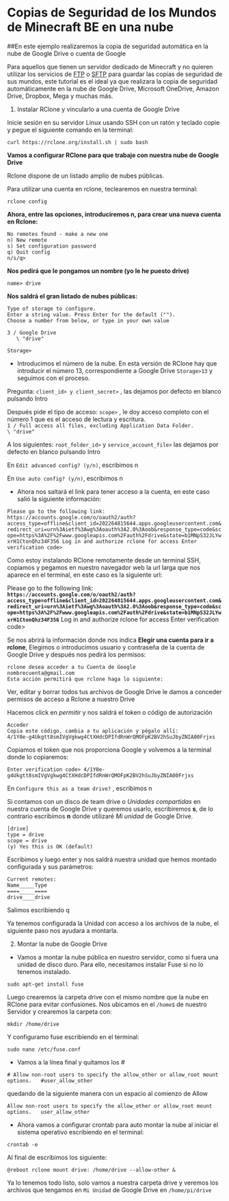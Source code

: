 # Copias de Seguridad de los Mundos de Minecraft BE en una nube

##En este ejemplo realizaremos la copia de seguridad automática en la nube de Google Drive o cuenta de Google

Para aquellos que tienen un servidor dedicado de Minecraft y no quieren utilizar los servicios de [FTP](https://es.wikipedia.org/wiki/Protocolo_de_transferencia_de_archivos) o [SFTP](https://es.wikipedia.org/wiki/SSH_File_Transfer_Protocol) para guardar las copias de seguridad de sus mundos, este tutorial es el ideal ya que realizara la copia de seguridad automáticamente en la nube de Google Drive, Microsoft OneDrive, Amazon Drive, Dropbox, Mega y muchas más.

1. Instalar RClone y vincularlo a una cuenta de Google Drive

Inicie sesión en su servidor Linux usando SSH con un ratón y teclado copie y pegue el siguiente comando en la terminal:

```
curl https://rclone.org/install.sh | sudo bash
```

**Vamos a configurar RClone para que trabaje con nuestra nube de Google Drive**

Rclone dispone de un listado amplio de nubes públicas.  

Para utilizar una cuenta en rclone, teclearemos en nuestra terminal:

```
rclone config
```
**Ahora, entre las opciones, introduciremos n, para crear una nueva cuenta en Rclone:**


`No remotes found - make a new one`  
`n) New remote`  
`s) Set configuration password`  
`q) Quit config`  
`n/s/q>` 

**Nos pedirá que le pongamos un nombre (yo le he puesto drive)**

`name> drive`

**Nos saldrá el gran listado de nubes públicas:**

`Type of storage to configure.`  
`Enter a string value. Press Enter for the default ("").`  
`Choose a number from below, or type in your own value`

`3 / Google Drive`  
`   \ "drive"`  

`Storage> 
   `

* Introducimos el número de la nube. En esta versión de RClone hay que introducir el número 13, correspondiente a Google Drive `Storage>13` y seguimos con el proceso.

Pregunta: `client_id> y client_secret>` , las dejamos por defecto en blanco pulsando Intro

Después pide el tipo de acceso: `scope>` , le doy acceso completo con el número 1 que es el acceso de lectura y escritura.  
`1 / Full access all files, excluding Application Data Folder.`  
  `\ "drive"`

A los siguientes: `root_folder_id>` y `service_account_file>` las dejamos por defecto en blanco pulsando Intro

En `Edit advanced config? (y/n)`, escribimos n

En `Use auto config? (y/n)`, escribimos n

* Ahora nos saltará el link para tener acceso a la cuenta, en este caso salió la siguiente información:

`Please go to the following link: https://accounts.google.com/o/oauth2/auth?access_type=offline&client_id=202264815644.apps.googleusercontent.com&redirect_uri=urn%3Aietf%3Awg%3Aoauth%3A2.0%3Aoob&response_type=code&scope=https%3A%2F%2Fwww.googleapis.com%2Fauth%2Fdrive&state=b1MNpS32JLYwxrH1CtonQhz34F356
Log in and authorize rclone for access
Enter verification code>`

Como estoy instalando RClone remotamente desde un terminal SSH, copiamos y pegamos en nuestro navegador web la url larga que nos aparece en el terminal, en este caso es la siguiente url:

Please go to the following link: **`https://accounts.google.com/o/oauth2/auth?access_type=offline&client_id=202264815644.apps.googleusercontent.com&redirect_uri=urn%3Aietf%3Awg%3Aoauth%3A2.0%3Aoob&response_type=code&scope=https%3A%2F%2Fwww.googleapis.com%2Fauth%2Fdrive&state=b1MNpS32JLYwxrH1CtonQhz34F356`**
Log in and authorize rclone for access
Enter verification code>


Se nos abrirá la información donde nos indica **Elegir una cuenta para ir a rclone**, Elegimos o introducimos usuario y contraseña de la cuenta de Google Drive y después nos pedirá los permisos:

`rclone desea acceder a tu Cuenta de Google`  
`nombrecuenta@gmail.com`  
`Esta acción permitirá que rclone haga lo siguiente:`

Ver, editar y borrar todos tus archivos de Google Drive le damos a conceder permisos de acceso a Rclone a nuestro Drive


Hacemos click en *permitir* y nos saldrá el token o código de autorización

`Acceder`  
`Copia este código, cambia a tu aplicación y pégalo allí:`  
`4/1Y0e-g4Ukgtt8smIVgVgkwg4CtXHdcDPIfdRnWrQMOFpK2BV2hSuJbyZNIA00Frjxs`

Copiamos el token que nos proporciona Google y volvemos a la terminal donde lo copiaremos:

`Enter verification code> 4/1Y0e-g4Ukgtt8smIVgVgkwg4CtXHdcDPIfdRnWrQMOFpK2BV2hSuJbyZNIA00Frjxs`

En `Configure this as a team drive?` , escribimos n

Si contamos con un disco de team drive o *Unidades compartidas* en nuestra cuenta de Google Drive y queremos usarlo, escribiremos **s**, de lo contrario escribimos **n** donde utilizaré *Mi unidad* de Google Drive.

`[drive]`  
`type = drive`  
`scope = drive`  
`(y) Yes this is OK (default)`

Escribimos y luego enter y nos saldrá nuestra unidad que hemos montado configurada y sus parámetros:

`Current remotes:`  
`Name_____Type`  
`====_____====`  
`drive____drive`

Salimos escribiendo q

Ya tenemos configurada la Unidad con acceso a los archivos de la nube, el siguiente paso nos ayudara a montarla.


2. Montar la nube de Google Drive

* Vamos a montar la nube pública en nuestro servidor, como si fuera una unidad de disco duro. Para ello, necesitamos instalar Fuse si no lo tenemos instalado.

```
sudo apt-get install fuse
```

Luego crearemos la carpeta drive con el mismo nombre que la nube en RClone para evitar confusiones. Nos ubicamos en el `/home$` de nuestro Servidor y crearemos la carpeta con:


```
mkdir /home/drive
```

Y configuramo fuse escribiendo en el terminal:

```
sudo nano /etc/fuse.conf
```

* Vamos a la línea final y quitamos los #

`# Allow non-root users to specify the allow_other or allow_root mount options.  
#user_allow_other`  

quedando de la siguiente manera con un espacio al comienzo de Allow

 `Allow non-root users to specify the allow_other or allow_root mount options.  
 user_allow_other` 


* Ahora vamos a configurar crontab para auto montar la nube al iniciar el sistema operativo escribiendo en el terminal:

```
crontab -e
```

Al final de escribimos los siguiente:

```
@reboot rclone mount drive: /home/drive --allow-other &
```

Ya lo tenemos todo listo, solo vamos a nuestra carpeta drive y veremos los archivos que tengamos en `Mi Unidad` de Google Drive en ```/home/pi/drive```

